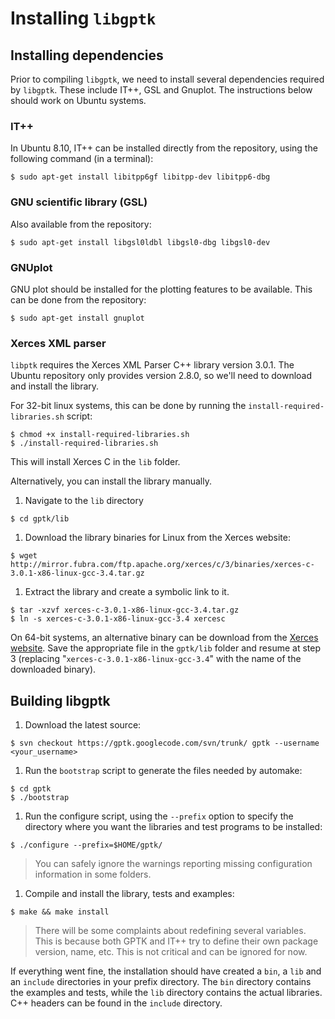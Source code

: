 # Installing `libgptk` #

## Installing dependencies ##

Prior to compiling `libgptk`, we need to install several dependencies required by `libgptk`. These include IT++, GSL and Gnuplot. The instructions below should work on Ubuntu systems.

### IT++ ###
In Ubuntu 8.10, IT++ can be installed directly from the repository, using the following command (in a terminal):
```
$ sudo apt-get install libitpp6gf libitpp-dev libitpp6-dbg
```

### GNU scientific library (GSL) ###
Also available from the repository:
```
$ sudo apt-get install libgsl0ldbl libgsl0-dbg libgsl0-dev
```

### GNUplot ###
GNU plot should be installed for the plotting features to be available. This can be done from the repository:
```
$ sudo apt-get install gnuplot
```


### Xerces XML parser ###
`libptk` requires the Xerces XML Parser C++ library version 3.0.1. The Ubuntu repository only provides version 2.8.0, so we'll need to download and install the library.

For 32-bit linux systems, this can be done by running the `install-required-libraries.sh` script:
```
$ chmod +x install-required-libraries.sh
$ ./install-required-libraries.sh
```
This will install Xerces C in the `lib` folder.

Alternatively, you can install the library manually.

  1. Navigate to the `lib` directory
```
$ cd gptk/lib
```
  1. Download the library binaries for Linux from the Xerces website:
```
$ wget http://mirror.fubra.com/ftp.apache.org/xerces/c/3/binaries/xerces-c-3.0.1-x86-linux-gcc-3.4.tar.gz
```
  1. Extract the library and create a symbolic link to it.
```
$ tar -xzvf xerces-c-3.0.1-x86-linux-gcc-3.4.tar.gz
$ ln -s xerces-c-3.0.1-x86-linux-gcc-3.4 xercesc
```

On 64-bit systems, an alternative binary can be download from the [Xerces website](http://xerces.apache.org/xerces-c/download.cgi). Save the appropriate file in the `gptk/lib` folder and resume at step 3 (replacing "`xerces-c-3.0.1-x86-linux-gcc-3.4`" with the name of the downloaded binary).

## Building libgptk ##
  1. Download the latest source: <br />
```
$ svn checkout https://gptk.googlecode.com/svn/trunk/ gptk --username <your_username>
```
  1. Run the `bootstrap` script to generate the files needed by automake:
```
$ cd gptk
$ ./bootstrap
```
  1. Run the configure script, using the `--prefix` option to specify the directory where you want the libraries and test programs to be installed:
```
$ ./configure --prefix=$HOME/gptk/
```
> You can safely ignore the warnings reporting missing configuration information in some folders.
  1. Compile and install the library, tests and examples:
```
$ make && make install
```
> There will be some complaints about redefining several variables. This is because both GPTK and IT++ try to define their own package version, name, etc. This is not critical and can be ignored for now.

If everything went fine, the installation should have created a `bin`, a `lib` and an `include` directories in your prefix directory. The `bin` directory contains the examples and tests, while the `lib` directory contains the actual libraries. C++ headers can be found in the `include` directory.